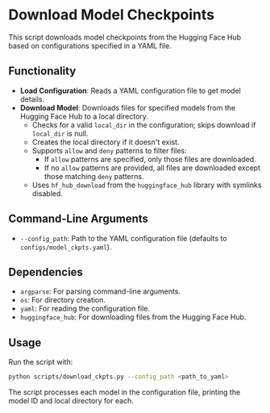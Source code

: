 # Download Model Checkpoints

This script downloads model checkpoints from the Hugging Face Hub based on configurations specified in a YAML file.

## Functionality
- **Load Configuration**: Reads a YAML configuration file to get model details.
- **Download Model**: Downloads files for specified models from the Hugging Face Hub to a local directory.
  - Checks for a valid `local_dir` in the configuration; skips download if `local_dir` is null.
  - Creates the local directory if it doesn't exist.
  - Supports `allow` and `deny` patterns to filter files:
    - If `allow` patterns are specified, only those files are downloaded.
    - If no `allow` patterns are provided, all files are downloaded except those matching `deny` patterns.
  - Uses `hf_hub_download` from the `huggingface_hub` library with symlinks disabled.

## Command-Line Arguments
- `--config_path`: Path to the YAML configuration file (defaults to `configs/model_ckpts.yaml`).

## Dependencies
- `argparse`: For parsing command-line arguments.
- `os`: For directory creation.
- `yaml`: For reading the configuration file.
- `huggingface_hub`: For downloading files from the Hugging Face Hub.

## Usage
Run the script with:
```bash
python scripts/download_ckpts.py --config_path <path_to_yaml>
```
The script processes each model in the configuration file, printing the model ID and local directory for each.